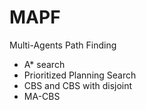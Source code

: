 # MAPF
Multi-Agents Path Finding
- A* search
- Prioritized Planning Search
- CBS and CBS with disjoint
- MA-CBS

